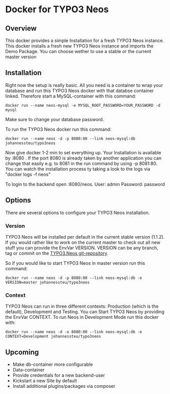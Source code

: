 # Docker for TYPO3 Neos

## Overview
This docker provides a simple Installation for a fresh TYPO3 Neos instance. This docker installs a fresh new 
TYPO3 Neos instance and imports the Demo Package. You can choose wether to use a stable or the current master version

## Installation
Right now the setup is really basic. All you need is a container to wrap your database and run this TYPO3 Neos docker
with that databse container linked. Therefore start a MySQL-container with this command:

`docker run --name neos-mysql -e MYSQL_ROOT_PASSWORD=YOUR_PASSWORD -d mysql`

Make sure to change your database password.

To run the TYPO3 Neos docker run this command:

`docker run --name neos -d -p 8080:80 --link neos-mysql:db johannessteu/typo3neos`

Now give docker 1-2 min to set everything up. Your Installation is available by <your-servers-domain>:8080 .
If the port 8080 is already taken by another application you can change that easily e.g. to 8081 in the run command by using 
-p 8081:80. You can watch the installation process ty taking a look to the logs via "docker logs -f neos"

To login to the backend open <your-servers-domain>:8080/neos.
User: admin
Password: password

## Options
There are several options to configure your TYPO3 Neos installation.

### Version
TYPO3 Neos will be installed per default in the current stable version (1.1.2). If you would rather like to work on the current master
to check out all new stuff you can provide the EnvVar VERSION. VERSION can be any branch, tag or commit on the [TYPO3.Neos git-repository](https://git.typo3.org/Neos/Distributions/Base.git).

So if you would like to start TYPO3 Neos in master version run this command:

`docker run --name neos -d -p 8080:80 --link neos-mysql:db -e VERSION=master johannessteu/typo3neos`

### Context
TYPO3 Neos can run in three different contexts: Production (which is the default), Development and Testing. You can Start
TYPO3 Neos by providing the EnvVar CONTEXT. To run Neos in Development Mode run this docker with:

`docker run --name neos -d -o 8080:80 --link neos-mysql:db -e CONTEXT=Development johannessteu/typo3neos`


## Upcoming
- Make db-container more configurable
- Data-container
- Provide credentials for a new backend-user
- Kickstart a new Site by default
- Install additional plugins/packages via composer